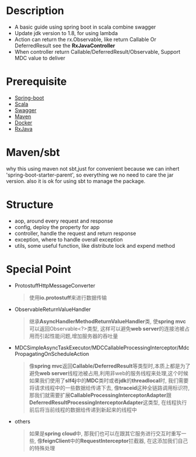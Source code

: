 # Description 

* A basic guide using spring boot in scala combine swagger
* Update jdk version to 1.8, for using lambda
* Action can return the rx.Observable, like return Callable Or DeferredResult see the **RxJavaController**
* When controller return Callable/DeferredResult/Observable, Support MDC value to deliver

# Prerequisite

* [Spring-boot](http://projects.spring.io/spring-boot)
* [Scala](http://www.scala-lang.org)
* [Swagger](http://swagger.io)
* [Maven](http://maven.apache.org)
* [Docker](http://www.docker.com)
* [RxJava](https://github.com/ReactiveX/RxJava)

# Maven/sbt
why this using maven not sbt,just for convenient because we can inhert 'spring-boot-starter-parent',
so everything we no need to care the jar version. also it is ok for using sbt to manage the package.

# Structure
* aop, around every request and response 
* config, deploy the property for app
* controller, handle the request and return response
* exception, where to handle overall exception 
* utils, some useful function, like distribute lock and expend method

# Special Point 

* ProtostuffHttpMessageConverter 
  > 使用**io.protostuff**来进行数据传输

* ObservableReturnValueHandler 
  > 继承**AsyncHandlerMethodReturnValueHandler**类, 使**spring mvc**可以返回Observable<?>类型, 这样可以避免**web server**的连接池被占用而引起性能问题,增加服务器的吞吐量

* MDCSimpleAsyncTaskExecutor/MDCCallableProcessingInterceptor/MdcPropagatingOnScheduleAction
  > 像**spring mvc**返回**Callable/DeferredResult**等类型时,本质上都是为了避免**web server**线程池被占用,利用非web的服务线程来处理,这个时候如果我们使用了**slf4j**中的**MDC**类时或者**jdk**的**threadlocal**时, 我们需要将请求线程中的一些数据给传递下去, 像**traceid**这种全链路调用标识符, 那我们就需要扩展**CallableProcessingInterceptorAdapter**跟**DeferredResultProcessingInterceptorAdapter**这类型, 在线程执行前后将当前线程的数据给传递到新起来的线程中

* others 
  > 如果是**spring cloud**中, 那我们也可以在跟其它服务进行交互时重写一些, 像**feignClient**中的**RequestInterceptor**拦截器, 在这添加我们自己的特殊处理 

